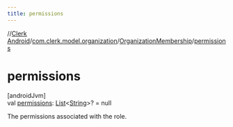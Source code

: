 ```yaml
---
title: permissions
---
```

//[Clerk Android](../../../index.html)/[com.clerk.model.organization](../index.html)/[OrganizationMembership](index.html)/[permissions](permissions.html)



# permissions



[androidJvm]\
val [permissions](permissions.html): [List](https://kotlinlang.org/api/latest/jvm/stdlib/kotlin-stdlib/kotlin.collections/-list/index.html)&lt;[String](https://kotlinlang.org/api/latest/jvm/stdlib/kotlin-stdlib/kotlin/-string/index.html)&gt;? = null



The permissions associated with the role.




